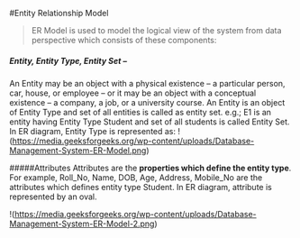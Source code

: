 #Entity Relationship Model
> ER Model is used to model the logical view of the system from data perspective which consists of these components: 
##### Entity, Entity Type, Entity Set – 
An Entity may be an object with a physical existence – a particular person, car, house, or employee – or it may be an object with a conceptual existence – a company, a job, or a university course. 
An Entity is an object of Entity Type and set of all entities is called as entity set. e.g.; E1 is an entity having Entity Type Student and set of all students is called Entity Set. In ER diagram, Entity Type is represented as: 
!(https://media.geeksforgeeks.org/wp-content/uploads/Database-Management-System-ER-Model.png)

#####Attributes
Attributes are the **properties which define the entity type**. For example, Roll_No, Name, DOB, Age, Address, Mobile_No are the attributes which defines entity type Student. In ER diagram, attribute is represented by an oval. 

!(https://media.geeksforgeeks.org/wp-content/uploads/Database-Management-System-ER-Model-2.png)
